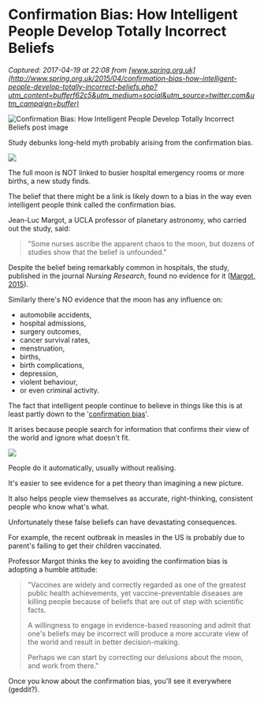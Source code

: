 # Confirmation Bias: How Intelligent People Develop Totally Incorrect Beliefs

_Captured: 2017-04-19 at 22:08 from [www.spring.org.uk](http://www.spring.org.uk/2015/04/confirmation-bias-how-intelligent-people-develop-totally-incorrect-beliefs.php?utm_content=bufferf62c5&utm_medium=social&utm_source=twitter.com&utm_campaign=buffer)_

![Confirmation Bias: How Intelligent People Develop Totally Incorrect Beliefs post image](http://www.spring.org.uk/images/wrong.jpg)

Study debunks long-held myth probably arising from the confirmation bias.

![](http://www.spring.org.uk/images/anx-plan.png)

The full moon is NOT linked to busier hospital emergency rooms or more births, a new study finds.

The belief that there might be a link is likely down to a bias in the way even intelligent people think called the confirmation bias.

Jean-Luc Margot, a UCLA professor of planetary astronomy, who carried out the study, said:

> "Some nurses ascribe the apparent chaos to the moon, but dozens of studies show that the belief is unfounded."

Despite the belief being remarkably common in hospitals, the study, published in the journal _Nursing Research_, found no evidence for it ([Margot, 2015](http://dx.doi.org/10.1097/NNR.0000000000000086)).

Similarly there's NO evidence that the moon has any influence on:

  * automobile accidents,
  * hospital admissions,
  * surgery outcomes,
  * cancer survival rates,
  * menstruation,
  * births,
  * birth complications,
  * depression,
  * violent behaviour,
  * or even criminal activity.

The fact that intelligent people continue to believe in things like this is at least partly down to the '[confirmation bias](http://www.spring.org.uk/2013/06/the-confirmation-bias-why-its-hard-to-change-your-mind.php)'.

It arises because people search for information that confirms their view of the world and ignore what doesn't fit.

![](http://www.spring.org.uk/images/spark.png)

People do it automatically, usually without realising.

It's easier to see evidence for a pet theory than imagining a new picture.

It also helps people view themselves as accurate, right-thinking, consistent people who know what's what.

Unfortunately these false beliefs can have devastating consequences.

For example, the recent outbreak in measles in the US is probably due to parent's failing to get their children vaccinated.

Professor Margot thinks the key to avoiding the confirmation bias is adopting a humble attitude:

> "Vaccines are widely and correctly regarded as one of the greatest public health achievements, yet vaccine-preventable diseases are killing people because of beliefs that are out of step with scientific facts.
> 
> A willingness to engage in evidence-based reasoning and admit that one's beliefs may be incorrect will produce a more accurate view of the world and result in better decision-making.
> 
> Perhaps we can start by correcting our delusions about the moon, and work from there."

Once you know about the confirmation bias, you'll see it everywhere (geddit?).
